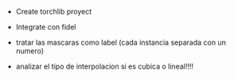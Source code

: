 



- Create torchlib proyect 
- Integrate con fidel

- tratar las mascaras como label (cada instancia separada con un numero)
- analizar el tipo de interpolacion si es cubica o lineal!!!!